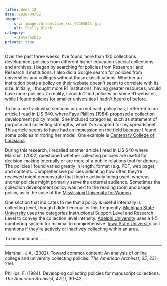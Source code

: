 ```yaml
---
title: Week 12
date: 2020/04/02
image:
    src: images/dreamstime_xxl_92160843.jpg
    alt: Shelly Black
category:
    - Internship
private: true
---
```


Over the past three weeks, I've found more than 120 collections development policies from different higher education special collections and archives. I began by searching for policies from Research I and Research II institutions. I also did a Google search for policies from universities and colleges without those classifications. Whether an institution posts a policy on their website doesn't seem to correlate with its size. Initially, I thought more R1 institutions, having greater resources, would have more policies. In reality, I couldn't find policies on some R1 websites, while I found policies for smaller universities I hadn't heard of before.

To help me track what sections or content each policy has, I referred to an article I read in LIS 640, where Faye Phillips (1984) proposed a collection development policy model. She included categories, such as statement of purpose and collecting strengths, which I've adapted for my spreadsheet. This article seems to have had an impression on the field because I found some policies mirroring her model. One example is [Centenary College of Louisiana](https://www.centenary.edu/files/resources/collectiondevelopmentpolicy1.pdf).

During this research, I recalled another article I read in LIS 640 where Marshall (2002) questioned whether collecting policies are useful for decision-making internally or are more of a public relations tool for donors. The policies I found varied greatly in length, format (e.g. PDF, web page), and contents. Comprehensive policies indicating how often they're reviewed might demonstrate that they're actively being used, whereas shorter policies might primarily serve the external audience. Sometimes the collection development policy was next to the reading room and usage policy, as in the case of the [Mississippi University for Women](https://www.muw.edu/library/archives/about).

One section that indicates to me that a policy is useful internally is collecting level, though I didn't encounter this frequently. [Michigan State University](https://libguides.lib.msu.edu/c.php?g=419185&p=2857940) uses the categories Instructional Support Level and Research Level to convey the collection level intensity. [Adelphi University](https://libguides.adelphi.edu/policies/specialcollectionspolicy#s-lg-box-wrapper-21992800) uses a 1-5 numbering system for minimal to comprehensive. [Iowa State University](https://specialcollections.lib.iastate.edu/collections-policy) just mentions if they're actively or inactively collecting within an area.

To be continued . . .

---

Marshall, J.A. (2002). Toward common content: An analysis of online college and university collecting policies. _The American Archivist, 65_, 231-256.

Phillips, F. (1984). Developing collecting policies for manuscript collections. _The American Archivist, 47_(1), 30-42.
